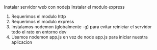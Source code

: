Instalar servidor web con nodejs
Instalar el modulo express

1. Requerimos el modulo http
2. Requerimos el modulo express
3. Instalamos nodemon (globalmente -g) para evitar reiniciar el servidor todo el rato en entorno dev
4. Usamos nodemon app.js en vez de node app.js para iniciar nuestra aplicacion